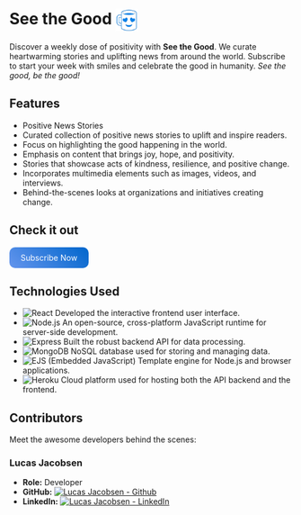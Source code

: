 # See the Good  <img src="https://github.com/Lucas-Jacobsen/SeeTheGood/blob/main/seethegood/src/assets/SeeTheGoodIcon.png?raw=true" alt="STG" align="center" height="40" > 


Discover a weekly dose of positivity with **See the Good**. We curate heartwarming stories and uplifting news from around the world. Subscribe to start your week with smiles and celebrate the good in humanity. *See the good, be the good!*


## Features
   - Positive News Stories
   - Curated collection of positive news stories to uplift and inspire readers.
   - Focus on highlighting the good happening in the world.
   - Emphasis on content that brings joy, hope, and positivity.
   - Stories that showcase acts of kindness, resilience, and positive change.
   - Incorporates multimedia elements such as images, videos, and interviews.
   - Behind-the-scenes looks at organizations and initiatives creating change.

## Check it out



<a href="https://github.com/Lucas-Jacobsen/SeeTheGood" style="background: linear-gradient(45deg, #6495ED, #0066CC); padding: 10px 20px; color: white; text-decoration: none; border-radius: 10px; display: inline-block;">
   Subscribe Now 
</a>

## Technologies Used

- ![React](https://img.shields.io/badge/-React-61DAFB?style=flat-square&logo=react&logoColor=white) Developed the interactive frontend user interface.
- ![Node.js](https://img.shields.io/badge/-Node.js-339933?style=flat-square&logo=node.js&logoColor=white) An open-source, cross-platform JavaScript runtime for server-side development.
- ![Express](https://img.shields.io/badge/-Express-000000?style=flat-square&logo=express&logoColor=white) Built the robust backend API for data processing.
- ![MongoDB](https://img.shields.io/badge/-MongoDB-47A248?style=flat-square&logo=mongodb&logoColor=white) NoSQL database used for storing and managing data.
- ![EJS (Embedded JavaScript)](https://img.shields.io/badge/-EJS-8B4513?style=flat-square&logo=ejs&logoColor=white) Template engine for Node.js and browser applications.
- ![Heroku](https://img.shields.io/badge/-Heroku-430098?style=flat-square&logo=heroku&logoColor=white) Cloud platform used for hosting both the API backend and the frontend.



## Contributors

Meet the awesome developers behind the scenes:

### Lucas Jacobsen

- **Role:** Developer
- **GitHub:** [![Lucas Jacobsen - Github](https://img.shields.io/badge/GitHub-lucas--jacobsen-blue?style=flat-square&logo=github)](https://github.com/lucas-jacobsen)
- **LinkedIn:** [![Lucas Jacobsen - LinkedIn](https://img.shields.io/badge/LinkedIn-lucas--jacobsen-blue?style=flat-square&logo=linkedin)](https://www.linkedin.com/in/lucas-jacobsen/)
